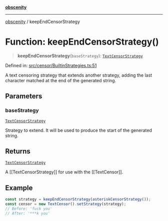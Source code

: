 [**obscenity**](../README.md)

***

[obscenity](../README.md) / keepEndCensorStrategy

# Function: keepEndCensorStrategy()

> **keepEndCensorStrategy**(`baseStrategy`): [`TextCensorStrategy`](../type-aliases/TextCensorStrategy.md)

Defined in: [src/censor/BuiltinStrategies.ts:51](https://github.com/jo3-l/obscenity/blob/a386fd116c14542130a643879987c21c9c8a4eb9/src/censor/BuiltinStrategies.ts#L51)

A text censoring strategy that extends another strategy, adding the last
character matched at the end of the generated string.

## Parameters

### baseStrategy

[`TextCensorStrategy`](../type-aliases/TextCensorStrategy.md)

Strategy to extend. It will be used to produce the start
of the generated string.

## Returns

[`TextCensorStrategy`](../type-aliases/TextCensorStrategy.md)

A [[TextCensorStrategy]] for use with the [[TextCensor]].

## Example

```typescript
const strategy = keepEndCensorStrategy(asteriskCensorStrategy());
const censor = new TextCensor().setStrategy(strategy);
// Before: 'fuck you'
// After: '***k you'
```
